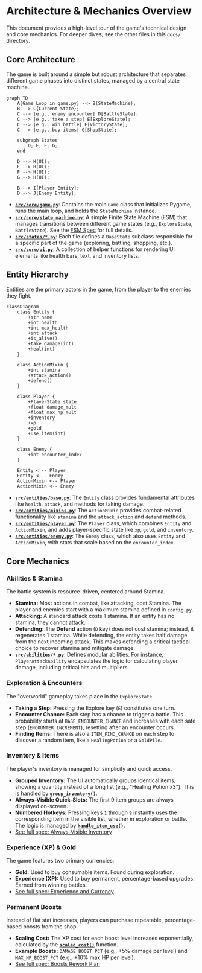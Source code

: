 # Architecture & Mechanics Overview

This document provides a high-level tour of the game's technical design and core mechanics. For deeper dives, see the other files in this `docs/` directory.

## Core Architecture

The game is built around a simple but robust architecture that separates different game phases into distinct states, managed by a central state machine.

```mermaid
graph TD
    A[Game Loop in game.py] --> B(StateMachine);
    B --> C{Current State};
    C --> |e.g., enemy encounter| D[BattleState];
    C --> |e.g., take a step| E[ExploreState];
    C --> |e.g., win battle| F[VictoryState];
    C --> |e.g., buy items| G[ShopState];

    subgraph States
        D; E; F; G;
    end

    D --> H(UI);
    E --> H(UI);
    F --> H(UI);
    G --> H(UI);

    B --> I[Player Entity];
    D --> J[Enemy Entity];
```

*   **[`src/core/game.py`](../src/core/game.py)**: Contains the main `Game` class that initializes Pygame, runs the main loop, and holds the `StateMachine` instance.
*   **[`src/core/state_machine.py`](../src/core/state_machine.py)**: A simple Finite State Machine (FSM) that manages transitions between different game states (e.g., `ExploreState`, `BattleState`). See the [FSM Spec](fsm_spec.md) for full details.
*   **[`src/states/*.py`](../src/states/)**: Each file defines a `BaseState` subclass responsible for a specific part of the game (exploring, battling, shopping, etc.).
*   **[`src/core/ui.py`](../src/core/ui.py)**: A collection of helper functions for rendering UI elements like health bars, text, and inventory lists.

## Entity Hierarchy

Entities are the primary actors in the game, from the player to the enemies they fight.

```mermaid
classDiagram
    class Entity {
        +str name
        +int health
        +int max_health
        +int attack
        +is_alive()
        +take_damage(int)
        +heal(int)
    }

    class ActionMixin {
        +int stamina
        +attack_action()
        +defend()
    }

    class Player {
        +PlayerState state
        +float damage_mult
        +float max_hp_mult
        +inventory
        +xp
        +gold
        +use_item(int)
    }

    class Enemy {
        +int encounter_index
    }

    Entity <|-- Player
    Entity <|-- Enemy
    ActionMixin <-- Player
    ActionMixin <-- Enemy
```

*   **[`src/entities/base.py`](../src/entities/base.py)**: The `Entity` class provides fundamental attributes like `health`, `attack`, and methods for taking damage.
*   **[`src/entities/mixins.py`](../src/entities/mixins.py)**: The `ActionMixin` provides combat-related functionality like `stamina` and the `attack_action` and `defend` methods.
*   **[`src/entities/player.py`](../src/entities/player.py)**: The `Player` class, which combines `Entity` and `ActionMixin`, and adds player-specific state like `xp`, `gold`, and `inventory`.
*   **[`src/entities/enemy.py`](../src/entities/enemy.py)**: The `Enemy` class, which also uses `Entity` and `ActionMixin`, with stats that scale based on the `encounter_index`.

## Core Mechanics

### Abilities & Stamina

The battle system is resource-driven, centered around Stamina.

*   **Stamina:** Most actions in combat, like attacking, cost Stamina. The player and enemies start with a maximum stamina defined in `config.py`.
*   **Attacking:** A standard attack costs 1 stamina. If an entity has no stamina, they cannot attack.
*   **Defending:** The **Defend** action (`D` key) does not cost stamina; instead, it regenerates 1 stamina. While defending, the entity takes half damage from the next incoming attack. This makes defending a critical tactical choice to recover stamina and mitigate damage.
*   **[`src/abilities/*.py`](../src/abilities/)**: Defines modular abilities. For instance, `PlayerAttackAbility` encapsulates the logic for calculating player damage, including critical hits and multipliers.

### Exploration & Encounters

The "overworld" gameplay takes place in the `ExploreState`.

*   **Taking a Step:** Pressing the Explore key (`E`) constitutes one turn.
*   **Encounter Chance:** Each step has a chance to trigger a battle. This probability starts at `BASE_ENCOUNTER_CHANCE` and increases with each safe step (`ENCOUNTER_INCREMENT`), resetting after an encounter occurs.
*   **Finding Items:** There is also a `ITEM_FIND_CHANCE` on each step to discover a random item, like a `HealingPotion` or a `GoldPile`.

### Inventory & Items

The player's inventory is managed for simplicity and quick access.

*   **Grouped Inventory:** The UI automatically groups identical items, showing a quantity instead of a long list (e.g., "Healing Potion x3"). This is handled by **[`group_inventory()`](../src/utils.py)**.
*   **Always-Visible Quick-Slots:** The first 9 item groups are always displayed on-screen.
*   **Numbered Hotkeys:** Pressing keys `1` through `9` instantly uses the corresponding item in the visible list, whether in exploration or battle. The logic is managed by **[`handle_item_use()`](../src/utils.py)**.
*   [See full spec: Always-Visible Inventory](always_visible_inventory.md)

### Experience (XP) & Gold

The game features two primary currencies:

*   **Gold:** Used to buy consumable items. Found during exploration.
*   **Experience (XP):** Used to buy permanent, percentage-based upgrades. Earned from winning battles.
*   [See full spec: Experience and Currency](experience_and_currency.md)

### Permanent Boosts

Instead of flat stat increases, players can purchase repeatable, percentage-based boosts from the shop.

*   **Scaling Cost:** The XP cost for each boost level increases exponentially, calculated by the **[`scaled_cost()`](../src/utils.py)** function.
*   **Example Boosts:** `DAMAGE_BOOST_PCT` (e.g., +5% damage per level) and `MAX_HP_BOOST_PCT` (e.g., +10% max HP per level).
*   [See full spec: Boosts Rework Plan](boosts_rework_plan.md)
